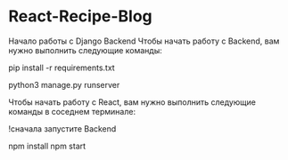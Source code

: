 # React-Recipe-Blog
Начало работы с Django Backend
Чтобы начать работу с Backend, вам нужно выполнить следующие команды:

pip install -r requirements.txt

python3 manage.py runserver

Чтобы начать работу с React, вам нужно выполнить следующие команды в соседнем терминале:

!сначала запустите Backend

npm install
npm start
